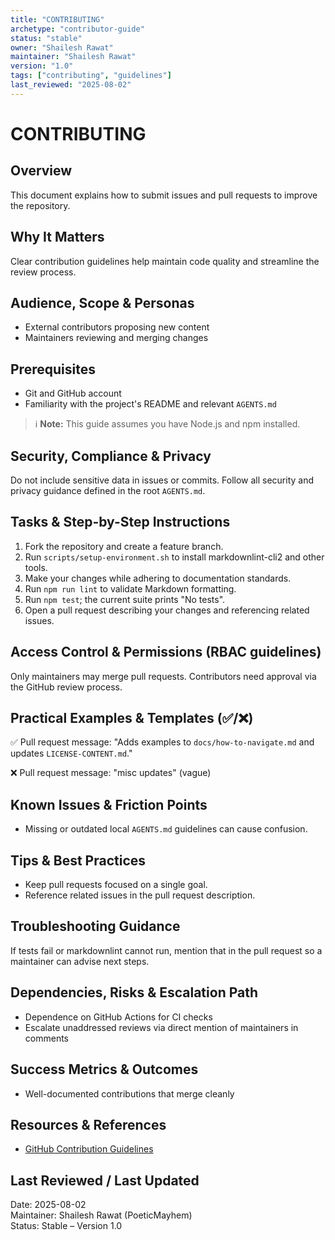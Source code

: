 ```yaml
---
title: "CONTRIBUTING"
archetype: "contributor-guide"
status: "stable"
owner: "Shailesh Rawat"
maintainer: "Shailesh Rawat"
version: "1.0"
tags: ["contributing", "guidelines"]
last_reviewed: "2025-08-02"
---
```

# CONTRIBUTING

## Overview
This document explains how to submit issues and pull requests to improve the
repository.

## Why It Matters
Clear contribution guidelines help maintain code quality and streamline the
review process.

## Audience, Scope & Personas
- External contributors proposing new content
- Maintainers reviewing and merging changes

## Prerequisites
- Git and GitHub account
- Familiarity with the project's README and relevant `AGENTS.md`

> ℹ️ **Note:** This guide assumes you have Node.js and npm installed.

## Security, Compliance & Privacy
Do not include sensitive data in issues or commits. Follow all security and
privacy guidance defined in the root `AGENTS.md`.

## Tasks & Step-by-Step Instructions
1. Fork the repository and create a feature branch.
2. Run `scripts/setup-environment.sh` to install markdownlint-cli2 and other tools.
3. Make your changes while adhering to documentation standards.
4. Run `npm run lint` to validate Markdown formatting.
5. Run `npm test`; the current suite prints "No tests".
6. Open a pull request describing your changes and referencing related issues.

## Access Control & Permissions (RBAC guidelines)
Only maintainers may merge pull requests. Contributors need approval via the
GitHub review process.

## Practical Examples & Templates (✅/❌)
✅ Pull request message: "Adds examples to `docs/how-to-navigate.md` and updates
`LICENSE-CONTENT.md`."

❌ Pull request message: "misc updates" (vague)

## Known Issues & Friction Points
- Missing or outdated local `AGENTS.md` guidelines can cause confusion.

## Tips & Best Practices
- Keep pull requests focused on a single goal.
- Reference related issues in the pull request description.

## Troubleshooting Guidance
If tests fail or markdownlint cannot run, mention that in the pull request so a
maintainer can advise next steps.

## Dependencies, Risks & Escalation Path
- Dependence on GitHub Actions for CI checks
- Escalate unaddressed reviews via direct mention of maintainers in comments

## Success Metrics & Outcomes
- Well-documented contributions that merge cleanly

## Resources & References
- [GitHub Contribution Guidelines](https://docs.github.com/en/get-started/quickstart/contributing-to-projects)

## Last Reviewed / Last Updated
Date: 2025-08-02  
Maintainer: Shailesh Rawat (PoeticMayhem)  
Status: Stable – Version 1.0
